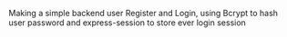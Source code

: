 Making a simple backend user Register and Login, using Bcrypt to hash user password and express-session to store ever login session